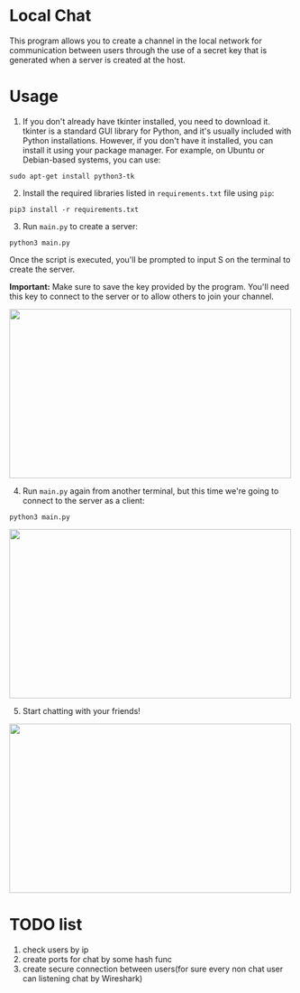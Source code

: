 # Local Chat

This program allows you to create a channel in the local network for communication between users through the use of a secret key that is generated when a server is created at the host.

# Usage

1. If you don't already have tkinter installed, you need to download it. tkinter is a standard GUI library for Python, and it's usually included with Python installations. However, if you don't have it installed, you can install it using your package manager. For example, on Ubuntu or Debian-based systems, you can use:
```
sudo apt-get install python3-tk
```


2. Install the required libraries listed in `requirements.txt` file using `pip`:

```
pip3 install -r requirements.txt
```

3. Run `main.py` to create a server:

```
python3 main.py
```
Once the script is executed, you'll be prompted to input S on the terminal to create the server.

**Important:** Make sure to save the key provided by the program. You'll need this key to connect to the server or to allow others to join your channel.


<img src="https://github.com/p4sh4bsc/Python-Projects/blob/local_chat/Local-Chat/src/Server.gif" width="500" height="300" />



4. Run `main.py` again from another terminal, but this time we're going to connect to the server as a client:

```
python3 main.py
```



<img src="https://github.com/p4sh4bsc/Python-Projects/blob/local_chat/Local-Chat/src/Client.gif" width="500" height="300" />



5. Start chatting with your friends!
<img src="https://github.com/p4sh4bsc/Python-Projects/blob/local_chat/Local-Chat/src/GUI.png" width="500" height="300" />



# TODO list
1. check users by ip
2. create ports for chat by some hash func
3. create secure connection between users(for sure every non chat user can listening chat by Wireshark)
